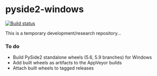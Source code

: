 # pyside2-windows

[![Build status](https://ci.appveyor.com/api/projects/status/fhgrc83ql9w09kei/branch/master?svg=true)](https://ci.appveyor.com/project/fredrikaverpil/pyside2-windows/branch/master)

This is a temporary development/research repository...


### To do

* Build PySide2 standalone wheels (5.6, 5.9 branches) for Windows
* Add built wheels as artifacts to the AppVeyor builds
* Attach built wheels to tagged releases
